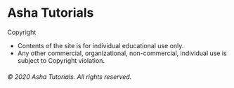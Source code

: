 # Asha Tutorials

Copyright 
- Contents of the site is for individual educational use only.
- Any other commercial, organizational, non-commercial, individual use is subject to Copyright violation.

###### © 2020 Asha Tutorials. All rights reserved. 


​
